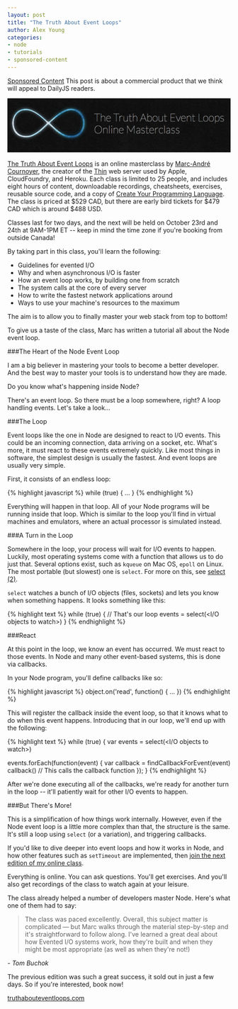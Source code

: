 ```yaml
---
layout: post
title: "The Truth About Event Loops"
author: Alex Young
categories:
- node
- tutorials
- sponsored-content
---
```


<div class="sponsored-content">
  <p><a class="label" href="/sponsored-content.html">Sponsored Content</a> This post is about a commercial product that we think will appeal to DailyJS readers.</p>
</div>

![The Truth About Event Loops](/images/posts/thetruthaboutevents.png)

[The Truth About Event Loops](http://truthabouteventloops.com/) is an online masterclass by [Marc-André Cournoyer](http://truthabouteventloops.com/), the creator of the [Thin](http://code.macournoyer.com/thin/) web server used by Apple, CloudFoundry, and Heroku.  Each class is limited to 25 people, and includes eight hours of content, downloadable recordings, cheatsheets, exercises, reusable source code, and a copy of [Create Your Programming Language](http://createyourproglang.com/).  The class is priced at $529 CAD, but there are early bird tickets for $479 CAD which is around $488 USD.

Classes last for two days, and the next will be held on October 23rd and 24th at 9AM-1PM ET -- keep in mind the time zone if you're booking from outside Canada!

By taking part in this class, you'll learn the following:

* Guidelines for evented I/O
* Why and when asynchronous I/O is faster
* How an event loop works, by building one from scratch
* The system calls at the core of every server
* How to write the fastest network applications around
* Ways to use your machine's resources to the maximum

The aim is to allow you to finally master your web stack from top to bottom!

To give us a taste of the class, Marc has written a tutorial all about the Node event loop.

###The Heart of the Node Event Loop

I am a big believer in mastering your tools to become a better developer. And the best way to master your tools is to understand how they are made.

Do you know what's happening inside Node?

There's an event loop. So there must be a loop somewhere, right? A loop handling events. Let's take a look...

###The Loop

Event loops like the one in Node are designed to react to I/O events.  This could be an incoming connection, data arriving on a socket, etc.  What's more, it must react to these events extremely quickly. Like most things in software, the simplest design is usually the fastest. And event loops are usually very simple.

First, it consists of an endless loop:

{% highlight javascript %}
while (true) {
  ...
}
{% endhighlight %}

Everything will happen in that loop. All of your Node programs will be running inside that loop. Which is similar to the loop you'll find in virtual machines and emulators, where an actual processor is simulated instead.

###A Turn in the Loop

Somewhere in the loop, your process will wait for I/O events to happen. Luckily, most operating systems come with a function that allows us to do just that. Several options exist, such as `kqueue` on Mac OS, `epoll` on Linux. The most portable (but slowest) one is `select`. For more on this, see [select (2)](http://www.kernel.org/doc/man-pages/online/pages/man2/select.2.html).

`select` watches a bunch of I/O objects (files, sockets) and lets you know when something happens. It looks something like this:

{% highlight text %}
while (true) { // That's our loop
  events = select(<I/O objects to watch>)
}
{% endhighlight %}

###React

At this point in the loop, we know an event has occurred. We must react to those events. In Node and many other event-based systems, this is done via callbacks.

In your Node program, you'll define callbacks like so:

{% highlight javascript %}
object.on('read', function() { ... })
{% endhighlight %}

This will register the callback inside the event loop, so that it knows what to do when this event happens. Introducing that in our loop, we'll end up with the following:

{% highlight text %}
while (true) {
  var events = select(<I/O objects to watch>)
  
  events.forEach(function(event) {
    var callback = findCallbackForEvent(event)
    callback() // This calls the callback function
  });
}
{% endhighlight %}

After we're done executing all of the callbacks, we're ready for another turn in the loop -- it'll patiently wait for other I/O events to happen.

###But There's More!

This is a simplification of how things work internally. However, even if the Node event loop is a little more complex than that, the structure is the same. It's still a loop using `select` (or a variation), and triggering callbacks.

If you'd like to dive deeper into event loops and how it works in Node, and how other features such as `setTimeout` are implemented, then [join the next edition of my online class](http://truthabouteventloops.com/).

Everything is online. You can ask questions. You'll get exercises. And you'll also get recordings of the class to watch again at your leisure.

The class already helped a number of developers master Node. Here's what one of them had to say:

> The class was paced excellently. Overall, this subject matter is complicated — but Marc walks through the material step-by-step and it's straightforward to follow along.
> I've learned a great deal about how Evented I/O systems work, how they're built and when they might be most appropriate (as well as when they're not!)

<em>- Tom Buchok</em>

The previous edition was such a great success, it sold out in just a few days. So if you're interested, book now!

[truthabouteventloops.com](http://truthabouteventloops.com/)
